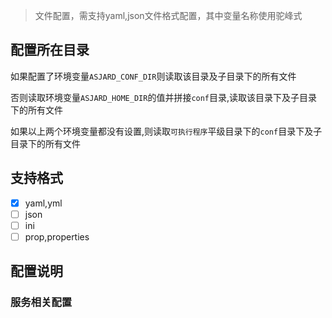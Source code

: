 > 文件配置，需支持yaml,json文件格式配置，其中变量名称使用驼峰式

## 配置所在目录

如果配置了环境变量`ASJARD_CONF_DIR`则读取该目录及子目录下的所有文件

否则读取环境变量`ASJARD_HOME_DIR`的值并拼接`conf`目录,读取该目录下及子目录下的所有文件

如果以上两个环境变量都没有设置,则读取`可执行程序`平级目录下的`conf`目录下及子目录下的所有文件

## 支持格式

- [x] yaml,yml
- [ ] json
- [ ] ini
- [ ] prop,properties

## 配置说明



### 服务相关配置

```yml

```

